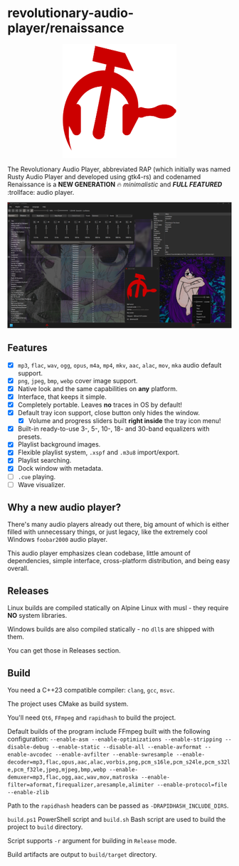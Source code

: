 # revolutionary-audio-player/renaissance

<p align="center">
  <img src="./icons/rap-logo.png" alt="Description" width="256"/>
</p>

The Revolutionary Audio Player, abbreviated RAP (which initially was named Rusty Audio Player and developed using gtk4-rs) and codenamed Renaissance is a **NEW GENERATION** :fire: _minimalistic_ and **_FULL FEATURED_** :trollface: audio player.

![Interface](./screenshots/gui.png)

## Features

-   [x] `mp3`, `flac`, `wav`, `ogg`, `opus`, `m4a`, `mp4`, `mkv`, `aac`, `alac`, `mov`, `mka` audio default support.
-   [x] `png`, `jpeg`, `bmp`, `webp` cover image support.
-   [x] Native look and the same capabilities on **any** platform.
-   [x] Interface, that keeps it simple.
-   [x] Completely portable. Leaves **no** traces in OS by default!
-   [x] Default tray icon support, close button only hides the window.
    -   [x] Volume and progress sliders built **right inside** the tray icon menu!
-   [x] Built-in ready-to-use 3-, 5-, 10-, 18- and 30-band equalizers with presets.
-   [x] Playlist background images.
-   [x] Flexible playlist system, `.xspf` and `.m3u8` import/export.
-   [x] Playlist searching.
-   [x] Dock window with metadata.
-   [ ] `.cue` playing.
-   [ ] Wave visualizer.

## Why a new audio player?

There's many audio players already out there, big amount of which is either filled with unnecessary things, or just legacy, like the extremely cool Windows `foobar2000` audio player.

This audio player emphasizes clean codebase, little amount of dependencies, simple interface, cross-platform distribution, and being easy overall.

## Releases

Linux builds are compiled statically on Alpine Linux with musl - they require **NO** system libraries.

Windows builds are also compiled statically - no `dll`s are shipped with them.

You can get those in Releases section.

## Build

You need a C++23 compatible compiler: `clang`, `gcc`, `msvc`.

The project uses CMake as build system.

You'll need `Qt6`, `FFmpeg` and `rapidhash` to build the project.

Default builds of the program include FFmpeg built with the following configuration: `--enable-asm --enable-optimizations --enable-stripping --disable-debug --enable-static --disable-all --enable-avformat --enable-avcodec --enable-avfilter --enable-swresample --enable-decoder=mp3,flac,opus,aac,alac,vorbis,png,pcm_s16le,pcm_s24le,pcm_s32le,pcm_f32le,jpeg,mjpeg,bmp,webp --enable-demuxer=mp3,flac,ogg,aac,wav,mov,matroska --enable-filter=aformat,firequalizer,aresample,alimiter --enable-protocol=file --enable-zlib`

Path to the `rapidhash` headers can be passed as `-DRAPIDHASH_INCLUDE_DIRS`.

`build.ps1` PowerShell script and `build.sh` Bash script are used to build the project to `build` directory.

Script supports `-r` argument for building in `Release` mode.

Build artifacts are output to `build/target` directory.
